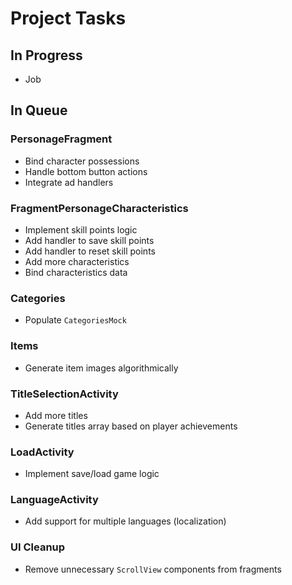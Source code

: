 # Project Tasks

## In Progress
- Job

## In Queue

### PersonageFragment
- Bind character possessions
- Handle bottom button actions
- Integrate ad handlers

### FragmentPersonageCharacteristics
- Implement skill points logic
- Add handler to save skill points
- Add handler to reset skill points
- Add more characteristics
- Bind characteristics data

### Categories
- Populate `CategoriesMock`

### Items
- Generate item images algorithmically

### TitleSelectionActivity
- Add more titles
- Generate titles array based on player achievements

### LoadActivity
- Implement save/load game logic

### LanguageActivity
- Add support for multiple languages (localization)

### UI Cleanup
- Remove unnecessary `ScrollView` components from fragments
